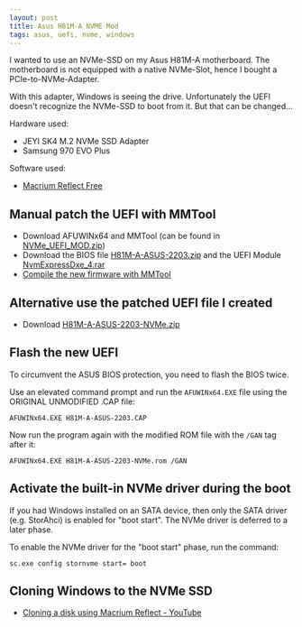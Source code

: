 ```yaml
---
layout: post
title: Asus H81M-A NVME Mod
tags: asus, uefi, nvme, windows
---
```


I wanted to use an NVMe-SSD on my Asus H81M-A motherboard. The motherboard is not equipped with a native NVMe-Slot, hence I bought a PCIe-to-NVMe-Adapter.

With this adapter, Windows is seeing the drive. Unfortunately the UEFI doesn't recognize the NVMe-SSD to boot from it. But that can be changed...

Hardware used:

- JEYI SK4 M.2 NVMe SSD Adapter
- Samsung 970 EVO Plus

Software used:

- [Macrium Reflect Free](https://www.macrium.com/reflectfree)

## Manual patch the UEFI with MMTool

- Download AFUWINx64 and MMTool (can be found in [NVMe_UEFI_MOD.zip](http://dl.duckteam.org/mods/NVMe_UEFI_MOD/NVMe_UEFI_MOD.zip))
- Download the BIOS file [H81M-A-ASUS-2203.zip](https://dlcdnets.asus.com/pub/ASUS/mb/LGA1150/H81M-A/H81M-A-ASUS-2203.zip) and the UEFI Module [NvmExpressDxe_4.rar](https://www.win-unattended.de/Benutzer/Fernando/BIOS-Files/non-Intel/NVMe%20Modules/NvmExpressDxe_4.rar)
- [Compile the new firmware with MMTool](https://rothlive.de/de/article/asus-rampage-iv-samsung-970-pro-einbauen-uefi-mod-bei-ami-uefi-bios)

## Alternative use the patched UEFI file I created

- Download [H81M-A-ASUS-2203-NVMe.zip](https://github.com/ikem-krueger/ikem-krueger.github.io/raw/master/_files/UEFI/H81M-A-ASUS-2203-NVMe.zip)

## Flash the new UEFI

To circumvent the ASUS BIOS protection, you need to flash the BIOS twice.

Use an elevated command prompt and run the `AFUWINx64.EXE` file using the ORIGINAL UNMODIFIED .CAP file:

```
AFUWINx64.EXE H81M-A-ASUS-2203.CAP
```

Now run the program again with the modified ROM file with the `/GAN` tag after it:

```
AFUWINx64.EXE H81M-A-ASUS-2203-NVMe.rom /GAN
```

## Activate the built-in NVMe driver during the boot

If you had Windows installed on an SATA device, then only the SATA driver (e.g. StorAhci) is enabled for "boot start". The NVMe driver is deferred to a later phase.

To enable the NVMe driver for the "boot start" phase, run the command:

```
sc.exe config stornvme start= boot
```

## Cloning Windows to the NVMe SSD

- [Cloning a disk using Macrium Reflect - YouTube](https://www.youtube.com/watch?v=LClr3FPg4_4)
